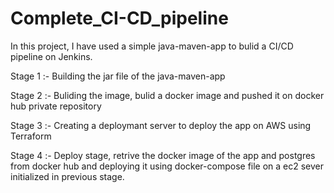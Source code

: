# Complete_CI-CD_pipeline

In this project, I have used a simple java-maven-app to bulid a CI/CD pipeline on Jenkins.

Stage 1 :-
  Building the jar file of the java-maven-app

Stage 2 :- 
  Buliding the image, bulid a docker image and pushed it on docker hub private repository
  
Stage 3 :- 
  Creating a deploymant server to deploy the app on AWS using Terraform
  
Stage 4 :- 
  Deploy stage, retrive the docker image of the app and postgres from docker hub and deploying it using docker-compose file on a ec2 sever initialized in previous stage.
  
